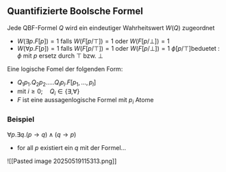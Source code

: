 ## Quantifizierte Boolsche Formel
Jede QBF-Formel $Q$ wird ein eindeutiger Wahrheitswert $W(Q)$ zugeordnet
- $W(∃p.F[p]) = 1 \text{ falls } W(F[p/⊤]) = 1 \text{ oder } W(F[p/⊥]) = 1$
- $W(\forall p.F[p]) = 1 \text{ falls } W(F[p/⊤]) = 1 \text{ oder } W(F[p/⊥]) = 1$
$\phi [p / \top ]$beduetet : $\phi$ mit $p$ ersetz durch $\top$ bzw. $\bot$ 

Eine logische Fomel der folgenden Form:
- $Q_{1}p_{1}.Q_{2}p_{2}.\dots.Q_{l}p_{l}.F[p_{1},\dots,p_{l}]$
- mit $i\geq 0 ; \quad Q_{i} \in \{ \exists ,\forall \}$
- $F$ ist eine aussagenlogische Formel mit $p_{i}$ Atome

### Beispiel
$\forall p.\exists q.(p \to q) \land (q \to p)$
- for all $p$ existiert ein $q$ mit der Formel...

![[Pasted image 20250519115313.png]]